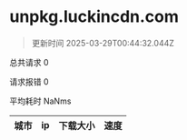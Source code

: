 
  # unpkg.luckincdn.com

  > 更新时间 2025-03-29T00:44:32.044Z
  
  总共请求 0

  请求报错 0

  平均耗时 NaNms

|城市|ip|下载大小|速度|
|-----|----------|---|---|

  
